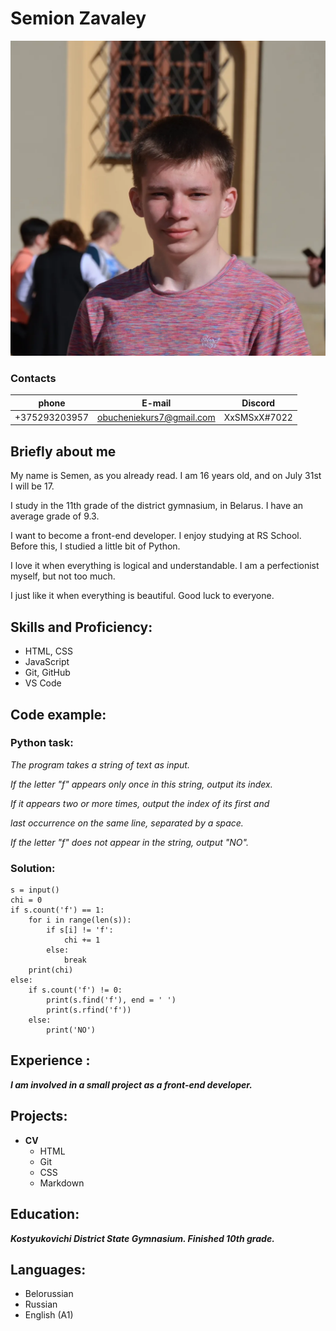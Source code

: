 # Semion Zavaley
![Semion](IMG_20230522_212231_806.jpg "SemionZavaley")

### **Contacts**
| phone | E-mail | Discord |
|-------|--------|---------|
| +375293203957 | obucheniekurs7@gmail.com | XxSMSxX#7022 |

## Briefly about me
My name is Semen, as you already read. I am 16 years old, and on July 31st I will be 17.

I study in the 11th grade of the district gymnasium, in Belarus. I have an average grade of 9.3.

I want to become a front-end developer. I enjoy studying at RS School. Before this, I studied a little bit of Python.

I love it when everything is logical and understandable. I am a perfectionist myself, but not too much.

I just like it when everything is beautiful. Good luck to everyone.
## Skills and Proficiency:
  * HTML, CSS
  * JavaScript
  * Git, GitHub
  * VS Code
## Code example:
### Python task:
*The program takes a string of text as input.*

*If the letter "f" appears only once in this string, output its index.*

*If it appears two or more times, output the index of its first and*

*last occurrence on the same line, separated by a space.*

*If the letter "f" does not appear in the string, output "NO".*
### Solution:
```
s = input()
chi = 0
if s.count('f') == 1:
    for i in range(len(s)):
        if s[i] != 'f':
            chi += 1
        else:
            break
    print(chi)
else:
    if s.count('f') != 0:
        print(s.find('f'), end = ' ')
        print(s.rfind('f'))
    else:
        print('NO')
```
## Experience :
***I am involved in a small project as a front-end developer.***
## Projects:
- **CV**
  - HTML
  - Git
  - CSS
  - Markdown
## Education:
***Kostyukovichi District State Gymnasium. Finished 10th grade.***
## Languages:
- Belorussian
- Russian
- English (A1)
